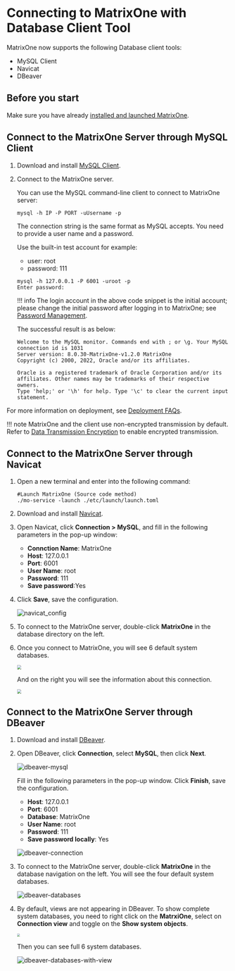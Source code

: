 # Connecting to MatrixOne with Database Client Tool

MatrixOne now supports the following Database client tools:

- MySQL Client
- Navicat
- DBeaver

## Before you start

Make sure you have already [installed and launched MatrixOne](../../Get-Started/install-standalone-matrixone.md).

## Connect to the MatrixOne Server through MySQL Client

1. Download and install [MySQL Client](https://dev.mysql.com/downloads/installer/).

2. Connect to the MatrixOne server.

    You can use the MySQL command-line client to connect to MatrixOne server:

    ```
    mysql -h IP -P PORT -uUsername -p
    ```

    The connection string is the same format as MySQL accepts. You need to provide a user name and a password.

    Use the built-in test account for example:

    - user: root
    - password: 111

    ```
    mysql -h 127.0.0.1 -P 6001 -uroot -p
    Enter password:
    ```

    !!! info
        The login account in the above code snippet is the initial account; please change the initial password after logging in to MatrixOne; see [Password Management](../../Security/password-mgmt.md).

    The successful result is as below:

    ```
    Welcome to the MySQL monitor. Commands end with ; or \g. Your MySQL connection id is 1031
    Server version: 8.0.30-MatrixOne-v1.2.0 MatrixOne
    Copyright (c) 2000, 2022, Oracle and/or its affiliates.

    Oracle is a registered trademark of Oracle Corporation and/or its affiliates. Other names may be trademarks of their respective owners.
    Type 'help;' or '\h' for help. Type '\c' to clear the current input statement.
    ```

For more information on deployment, see [Deployment FAQs](../../FAQs/deployment-faqs.md).

!!! note
    MatrixOne and the client use non-encrypted transmission by default. Refer to [Data Transmission Encryption](../../Security/TLS-introduction.md) to enable encrypted transmission.

## Connect to the MatrixOne Server through Navicat

1. Open a new terminal and enter into the following command:

    ```
    #Launch MatrixOne (Source code method)
    ./mo-service -launch ./etc/launch/launch.toml
    ```

2. Download and install [Navicat](https://www.navicat.com/en/products).

3. Open Navicat, click **Connection > MySQL**, and fill in the following parameters in the pop-up window:

    - **Connction Name**: MatrixOne
    - **Host**: 127.0.0.1
    - **Port**: 6001
    - **User Name**: root
    - **Password**: 111
    - **Save password**:Yes

4. Click **Save**, save the configuration.

    ![navicat_config](https://github.com/matrixorigin/artwork/blob/main/docs/develop/navicat-config.png?raw=true)

5. To connect to the MatrixOne server, double-click **MatrixOne** in the database directory on the left.

6. Once you connect to MatrixOne, you will see 6 default system databases.

    <img src="https://github.com/matrixorigin/artwork/blob/main/docs/develop/navicat-databases.png?raw=true"  style="zoom: 60%;" />

    And on the right you will see the information about this connection.

    <img src="https://github.com/matrixorigin/artwork/blob/main/docs/develop/navicat-connection.png?raw=true"  style="zoom: 60%;" />

## Connect to the MatrixOne Server through DBeaver

1. Download and install [DBeaver](https://dbeaver.io/download/).

2. Open DBeaver, click **Connection**, select **MySQL**, then click **Next**.

    ![dbeaver-mysql](https://github.com/matrixorigin/artwork/blob/main/docs/develop/dbeaver-mysql.png?raw=true)

    Fill in the following parameters in the pop-up window. Click **Finish**, save the configuration.

    - **Host**: 127.0.0.1
    - **Port**: 6001
    - **Database**: MatrixOne
    - **User Name**: root
    - **Password**: 111
    - **Save password locally**: Yes

    ![dbeaver-connection](https://github.com/matrixorigin/artwork/blob/main/docs/develop/dbeaver-connection.png?raw=true)

3. To connect to the MatrixOne server, double-click **MatrixOne** in the database navigation on the left. You will see the four default system databases.

    ![dbeaver-databases](https://github.com/matrixorigin/artwork/blob/main/docs/develop/dbeaver-databases.png?raw=true)

4. By default, views are not appearing in DBeaver. To show complete system databases, you need to right click on the **MatrxiOne**, select on **Connection view** and toggle on the **Show system objects**.

    <img src="https://github.com/matrixorigin/artwork/blob/main/docs/develop/show-system-objects.png?raw=true"  style="zoom: 40%;" />

    Then you can see full 6 system databases.

    ![dbeaver-databases-with-view](https://github.com/matrixorigin/artwork/blob/main/docs/develop/dbeaver-databases-with-view.png?raw=true)
